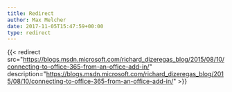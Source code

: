 ```yaml
---
title: Redirect
author: Max Melcher
date: 2017-11-05T15:47:59+00:00
type: redirect
---
```

{{< redirect src="https://blogs.msdn.microsoft.com/richard_dizeregas_blog/2015/08/10/connecting-to-office-365-from-an-office-add-in/" description="https://blogs.msdn.microsoft.com/richard_dizeregas_blog/2015/08/10/connecting-to-office-365-from-an-office-add-in/" >}}

